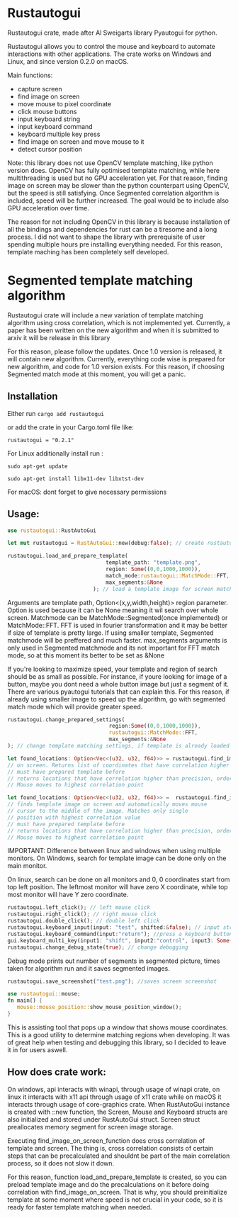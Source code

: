 # Rustautogui

Rustautogui crate, made after Al Sweigarts library Pyautogui for python. 

Rustautogui allows you to control the mouse and keyboard to automate interactions with other applications. 
The crate works on Windows and Linux, and since version 0.2.0 on macOS.

Main functions:

- capture screen
- find image on screen
- move mouse to pixel coordinate
- click mouse buttons
- input keyboard string
- input keyboard command
- keyboard multiple key press
- find image on screen and move mouse to it
- detect cursor position


Note: this library does not use OpenCV template matching, like python version does. OpenCV has fully optimised template matching, while here multithreading is used but no GPU acceleration yet. For that reason, finding image on screen may be slower than the python counterpart using OpenCV, but the speed is still satisfying. Once Segmented correlation algorithm is included, speed will be further increased. The goal would be to include also GPU acceleration over time.

The reason for not including OpenCV in this library is because installation of all the bindings and dependencies for rust can be a tiresome and a long process. I did not want to shape the library with prerequisite of user spending multiple hours pre installing everything needed. For this reason, template maching has been completely self developed.  

# Segmented template matching algorithm

Rustautogui crate will include a new variation of template matching algorithm using cross correlation, which is not implemented yet. Currently, a paper has been written on the new algorithm and when it is submitted to arxiv it will be release in this library

For this reason, please follow the updates. Once 1.0 version is released, it will contain new algorithm. Currently, everything code wise is prepared for new algorithm, and code for 1.0 version exists. 
For this reason, if choosing Segmented match mode at this moment, you will get a panic. 

## Installation

Either run 
`cargo add rustautogui`

or add the crate in your Cargo.toml file like:

`rustautogui = "0.2.1"`

For Linux additionally install run :

`sudo apt-get update`

`sudo apt-get install libx11-dev libxtst-dev`

For macOS: dont forget to give necessary permissions


## Usage:

```rust
use rustautogui::RustAutoGui

let mut rustautogui = RustAutoGui::new(debug:false); // create rustautogui instance

rustautogui.load_and_prepare_template(
                               template_path: "template.png",
                               region: Some((0,0,1000,1000)),
                               match_mode:rustautogui::MatchMode::FFT,
                               max_segments:&None
                           ); // load a template image for screen matching
```
Arguments are template path, Option<(x,y,width,height)> region parameter. Option is used because it can be None meaning it wil search over whole screen. Matchmode can be MatchMode::Segmented(once implemented) or MatchMode::FFT.
FFT is used in fourier transformation and it may be better if size of template is pretty large. If using smaller template, Segmented matchmode will be preffered and much faster. 
max_segments arguments is only used in Segmented matchmode and its not important for FFT match mode, so at this moment its better to be set as &None

If you're looking to maximize speed, your template and region of search should be as small as possible. For instance, if youre looking for image of a button, maybe you dont need a whole button image but just a segment of it. There are various pyautogui tutorials that can explain this. 
For this reason, if already using smaller image to speed up the algorithm, go with segmented match mode which will provide greater speed. 

```rust
rustautogui.change_prepared_settings(
                                region:Some((0,0,1000,1000)),
                                rustautogui::MatchMode::FFT,
                                max_segments:&None
); // change template matching settings, if template is already loaded
```

```rust
let found_locations: Option<Vec<(u32, u32, f64)>> = rustautogui.find_image_on_screen(precision:0.9); // returns pixel coordinates for prepared template
// on screen. Returns list of coordinates that have correlation higher than inserted precision parameter
// must have prepared template before
// returns locations that have correlation higher than precision, ordered from highest to lowest. 
// Mouse moves to highest correlation point
```

```rust
let found_locations: Option<Vec<(u32, u32, f64)>> =  rustautogui.find_image_on_screen_and_move_mouse(precision:0.9, moving_time:1.0);
// finds template image on screen and automatically moves mouse
// cursor to the middle of the image. Matches only single
// position with highest correlation value
// must have prepared template before
// returns locations that have correlation higher than precision, ordered from highest to lowest. 
// Mouse moves to highest correlation point
```
IMPORTANT: Difference between linux and windows when using multiple monitors. On Windows, search for template image can be done only on the main monitor.


On linux, search can be done on all monitors and  0, 0 coordinates start from top left position. The leftmost monitor will have zero X coordinate, while top most monitor will have Y zero coordinate. 
```rust
rustautogui.left_click(); // left mouse click
rustautogui.right_click(); // right mouse click
rustautogui.double_click(); // double left click
rustautogui.keyboard_input(input: "test", shifted:&false); // input string, or better say, do the sequence of key presses
rustautogui.keyboard_command(input:"return"); //press a keyboard button 
gui.keyboard_multi_key(input1: "shift", input2:"control", input3: Some("t")) // Executed multiple key press at same time. third argument is optional
rustautogui.change_debug_state(true); // change debugging
```
Debug mode prints out number of segments in segmented picture, times taken for algorithm run and it saves segmented images.

```rust
rustautogui.save_screenshot("test.png"); //saves screen screenshot
```

```rust
use rustautogui::mouse;
fn main() {
   mouse::mouse_position::show_mouse_position_window();
}
```
This is assisting tool that pops up a window that shows mouse coordinates. This is a good utility to determine matching regions when developing. 
It was of great help when testing and debugging this library, so I decided to leave it in for users aswell. 

## How does crate work:

On windows, api interacts with winapi, through usage of winapi crate, on linux it interacts with x11 api through usage of x11 crate while on macOS it interacts through usage of core-graphics crate.
When RustAutoGui instance is created with ::new function, the Screen, Mouse and Keyboard structs are also initialized and stored under RustAutoGui struct.
Screen struct preallocates memory segment for screen image storage. 

Executing find_image_on_screen_function does cross correlation of template and screen. The thing is, cross correlation consists of certain steps that can be precalculated and shouldnt be part of the main correlation process, so it does not slow it down.

For this reason, function load_and_prepare_template is created, so you can preload template image and do the precalculations on it before doing correlation with find_image_on_screen.
That is why, you should preinitialize template at some moment where speed is not crucial in your code, so it is ready for faster template matching when needed. 




